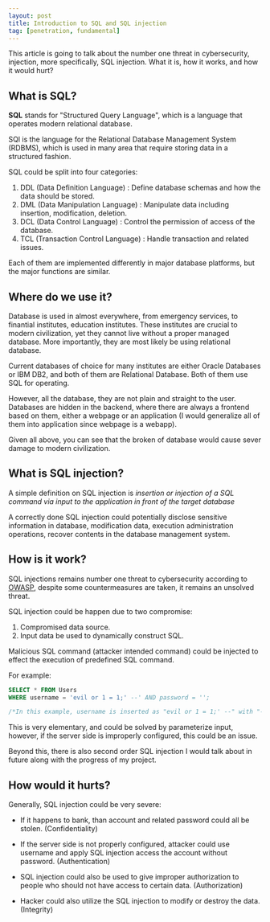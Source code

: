 ```yaml
---
layout: post
title: Introduction to SQL and SQL injection
tag: [penetration, fundamental]
---
```


This article is going to talk about the number one threat in cybersecurity, injection, more specifically, SQL injection. What it is, how it works, and how it would hurt?

## What is SQL?

**SQL** stands for "Structured Query Language", which is a language that operates modern relational database.

SQl is the language for the Relational Database Management System (RDBMS), which is used in many area that require storing data in a structured fashion.

SQL could be split into four categories:

1. DDL (Data Definition Language) : Define database schemas and how the data should be stored.
2. DML (Data Manipulation Language) : Manipulate data including insertion, modification, deletion.
3. DCL (Data Control Language) : Control the permission of access of the database.
4. TCL (Transaction Control Language) : Handle transaction and related issues.

Each of them are implemented differently in major database platforms, but the major functions are similar.

## Where do we use it?

Database is used in almost everywhere, from emergency services, to finantial institutes, education institutes. These institutes are crucial to modern civilization, yet they cannot live without a proper managed database. More importantly, they are most likely be using relational database.

Current databases of choice for many institutes are either Oracle Databases or IBM DB2, and both of them are Relational Database. Both of them use SQL for operating.

However, all the database, they are not plain and straight to the user. Databases are hidden in the backend, where there are always a frontend based on them, either a webpage or an application (I would generalize all of them into application since webpage is a webapp).

Given all above, you can see that the broken of database would cause sever damage to modern civilization.

## What is SQL injection?

A simple definition on SQL injection is *insertion or injection of a SQL command via input to the application in front of the target database*

A correctly done SQL injection could potentially disclose sensitive information in database, modification data, execution administration operations, recover contents in the database management system.

## How is it work?

SQL injections remains number one threat to cybersecurity according to [OWASP](https://www.owasp.org/index.php/Category:OWASP_Top_Ten_Project), despite some countermeasures are taken, it remains an unsolved threat.

SQL injection could be happen due to two compromise:

1. Compromised data source.
2. Input data be used to dynamically construct SQL.

Malicious SQL command (attacker intended command) could be injected to effect the execution of predefined SQL command.

For example:

```SQL
SELECT * FROM Users 
WHERE username = 'evil or 1 = 1;' --' AND password = '';

/*In this example, username is inserted as "evil or 1 = 1;' --" with "--" comment out the rest predefined SQL command*/
```

This is very elementary, and could be solved by parameterize input, however, if the server side is improperly configured, this could be an issue.

Beyond this, there is also second order SQL injection I would talk about in future along with the progress of my project.

## How would it hurts?

Generally, SQL injection could be very severe:

- If it happens to bank, than account and related password could all be stolen. (Confidentiality)

- If the server side is not properly configured, attacker could use username and apply SQL injection access the account without password. (Authentication)

- SQL injection could also be used to give improper authorization to people who should not have access to certain data. (Authorization)

- Hacker could also utilize the SQL injection to modify or destroy the data. (Integrity)
